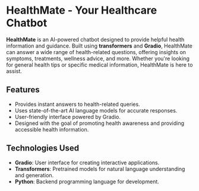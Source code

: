# HealthMate - Your Healthcare Chatbot

**HealthMate** is an AI-powered chatbot designed to provide helpful health information and guidance. Built using **transformers** and **Gradio**, HealthMate can answer a wide range of health-related questions, offering insights on symptoms, treatments, wellness advice, and more. Whether you're looking for general health tips or specific medical information, HealthMate is here to assist.

## Features
- Provides instant answers to health-related queries.
- Uses state-of-the-art AI language models for accurate responses.
- User-friendly interface powered by Gradio.
- Designed with the goal of promoting health awareness and providing accessible health information.

## Technologies Used
- **Gradio**: User interface for creating interactive applications.
- **Transformers**: Pretrained models for natural language understanding and generation.
- **Python**: Backend programming language for development.
